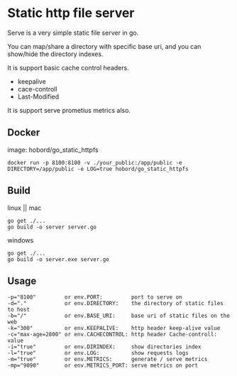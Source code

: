 # Static http file server

Serve is a very simple static file server in go.

You can map/share a directory with specific base uri, and you can show/hide the directory indexes.

It is support basic cache control headers.
-  keepalive
-  cace-controll
-  Last-Modified

It is support serve prometius metrics also.

## Docker
image: hobord/go_static_httpfs
```
docker run -p 8100:8100 -v ./your_public:/app/public -e DIRECTORY=/app/public -e LOG=true hobord/go_static_httpfs
```

## Build

linux || mac
```
go get ./...
go build -o server server.go
```


windows
```
go get ./...
go build -o server.exe server.go
```


## Usage
```
-p="8100"         or env.PORT:         port to serve on
-d="."            or env.DIRECTORY:    the directory of static files to host
-b="/"            or env.BASE_URI:     base uri of static files on the web
-k="300"          or env.KEEPALIVE:    http header keep-alive value
-c="max-age=2800" or env.CACHECONTROL: http header Cache-controll: value
-i="true"         or env.DIRINDEX:     show directories index
-l="true"         or env.LOG:          show requests logs
-m="true"         or env.METRICS:      generate / serve metrics
-mp="9090"        or env.METRICS_PORT: serve metrics on port
```

